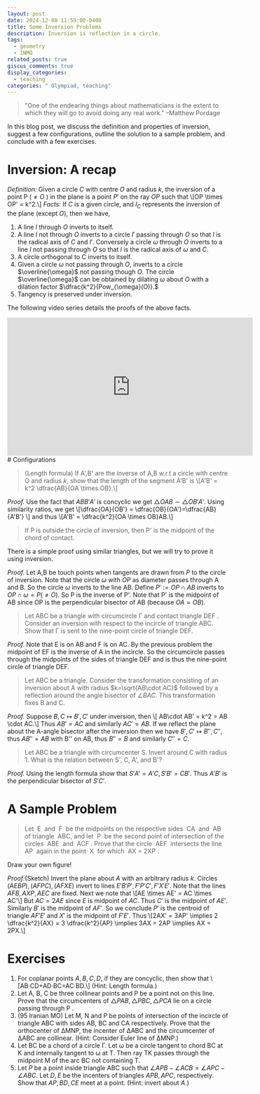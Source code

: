 ```yaml
---
layout: post
date: 2024-12-08 11:59:00-0400
title: Some Inversion Problems
description: Inversion is reflection in a circle.
tags:
  - geometry
  - INMO
related_posts: true
giscus_comments: true
display_categories:
  - teaching
categories: " Olympiad, teaching"
---
```


> "One of the endearing things about mathematicians is the extent to which they will go to avoid doing any real work." –Matthew Pordage

In this blog post, we discuss the definition and properties of inversion, suggest a few configurations, outline the solution to a sample problem, and conclude with a few exercises.

# Inversion: A recap

_Definition:_ Given a circle $C$ with centre $O$ and radius $k$, the inversion of a point P ($\neq O$ ) in the plane is a point $P'$ on the ray $OP$ such that \\[OP \times OP' = k^2.\\]
_Facts:_ If $C$ is a given circle, and $I_C$ represents the inversion of the plane (except $O$), then we have,

1. A line $l$ through $O$ inverts to itself.
2. A line $l$ not through $O$ inverts to a circle $l'$ passing through $O$ so that $l$ is the radical axis of $C$ and $l'$. Conversely a circle $\omega$ through $O$ inverts to a line $l$ not passing through $O$ so that $l$ is the radical axis of $\omega$ and $C$.
3. A circle orthogonal to C inverts to itself.
4. Given a circle $\omega$ not passing through $O$, inverts to a circle $\overline{\omega}$ not passing though $O$. The circle $\overline{\omega}$ can be obtained by dilating $\omega$ about $O$ with a dilation factor $\dfrac{k^2}{Pow_{\omega}(O)}.$
5. Tangency is preserved under inversion.

The following video series details the proofs of the above facts.

<iframe style="display: block; margin: auto;" width="560" height="315" src="https://www.youtube.com/embed/FRb3rG9vuxM?si=orXoY-zpDCm6BrNv" title="YouTube video player" frameborder="0" allow="accelerometer; autoplay; clipboard-write; encrypted-media; gyroscope; picture-in-picture; web-share" referrerpolicy="strict-origin-when-cross-origin" allowfullscreen></iframe>
# Configurations

> (Length formula) If A',B' are the inverse of A,B w.r.t a circle with centre O and radius $k$, show that the length of the segment A'B' is \\[A'B' = k^2 \dfrac{AB}{OA \times OB}.\\]

_Proof._ Use the fact that $ABB'A'$ is concyclic we get $\triangle OAB \sim \triangle OB'A'$. Using similarity ratios, we get \\[\dfrac{OA}{OB'} = \dfrac{OB}{OA'}=\dfrac{AB}{A'B'} \\] and thus \\[A'B' = \dfrac{k^2}{OA \times OB}AB.\\]

> If P is outside the circle of inversion, then P' is the midpoint of the chord of contact.

There is a simple proof using similar triangles, but we will try to prove it using inversion.

_Proof._ Let A,B be touch points when tangents are drawn from $P$ to the circle of inversion. Note that the circle $\omega$ with $OP$ as diameter passes through A and B. So the circle $\omega$ inverts to the line AB. Define $P':=OP \cap AB$ inverts to $OP \cap \omega = P(\neq O).$ So P is the inverse of P'. Note that P' is the midpoint of AB since OP is the perpendicular bisector of AB (because $OA=OB$).

> Let ABC be a triangle with circumcircle Γ and contact triangle DEF . Consider an inversion with respect to the incircle of triangle ABC. Show that Γ is sent to the nine-point circle of triangle DEF.

_Proof._ Note that E is on AB and F is on AC. By the previous problem the midpoint of EF is the inverse of A in the incircle. So the circumcircle passes through the midpoints of the sides of triangle DEF and is thus the nine-point circle of triangle DEF.

> Let ABC be a triangle. Consider the transformation consisting of an inversion about A with radius $k=\sqrt{AB\cdot AC}$ followed by a reflection around the angle bisector of $\angle BAC$. This transformation fixes B and C.

_Proof._ Suppose $B,C \mapsto B',C'$ under inversion, then \\[ AB\cdot AB' = k^2 = AB \cdot AC.\\] Thus $AB'=AC$ and similarly $AC' = AB$. If we reflect the plane about the A-angle bisector after the inversion then we have $B',C' \mapsto B'',C''$, thus $AB'' = AB$ with B'' on AB, thus $B''=B$ and similarly $C''=C$.

> Let ABC be a triangle with circumcenter S. Invert around C with radius 1. What is the relation between S', C, A', and B'?

_Proof._ Using the length formula show that $S'A' = A'C,S'B'=CB'.$ Thus $A'B'$ is the perpendicular bisector of $S'C'$.

# A Sample Problem

> Let  E  and  F  be the midpoints on the respective sides  CA  and  AB  of triangle  ABC, and let  P  be the second point of intersection of the circles  ABE  and  ACF . Prove that the circle  AEF  intersects the line  AP  again in the point  X  for which  AX = 2XP .

Draw your own figure!

_Proof:_(Sketch) Invert the plane about $A$ with an arbitrary radius $k$. Circles $(AEBP),(AFPC), (AFXE)$ invert to lines $E'B'P', F'P'C',F'X'E'$. Note that the lines $AFB, AXP, AEC$ are fixed. Next we note that \\[AE \times AE' = AC \times AC'\\] But $AC = 2AE$ since $E$ is midpoint of $AC$. Thus $C'$ is the midpoint of $AE'$. Similarly $B'$ is the midpoint of $AF'$. So we conclude $P'$ is the centroid of triangle $AF'E'$ and $X'$ is the midpoint of $F'E'$. Thus \\[2AX' = 3AP' \implies 2 \dfrac{k^2}{AX} = 3 \dfrac{k^2}{AP} \implies 3AX = 2AP \implies AX = 2PX.\\]

# Exercises

1. For coplanar points $A, B, C, D,$ if they are concyclic, then show that \\[AB·CD+AD·BC=AC·BD.\\] (Hint: Length formula.)
2. Let A, B, C be three collinear points and P be a point not on this line. Prove that the circumcenters of $\triangle PAB, \triangle PBC, \triangle PCA$ lie on a circle passing through P .
3. (95 Iranian MO) Let M, N and P be points of intersection of the incircle of triangle ABC with sides AB, BC and CA respectively. Prove that the orthocenter of ∆MNP, the incenter of ∆ABC and the circumcenter of ∆ABC are collinear. (Hint: Consider Euler line of ∆MNP.)
4. Let BC be a chord of a circle Γ. Let ω be a circle tangent to chord BC at K and internally tangent to ω at T. Then ray TK passes through the midpoint M of the arc BC not containing T.
5. Let $P$ be a point inside triangle ABC such that $\angle APB − \angle ACB = \angle APC − \angle ABC$. Let $D, E$ be the incenters of triangles $APB,APC,$ respectively. Show that $AP,BD,CE$ meet at a point. (Hint: invert about $A$.)
